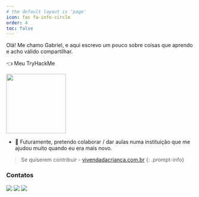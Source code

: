 ```yaml
---
# the default layout is 'page'
icon: fas fa-info-circle
order: 4
toc: false
---
```


Olá! Me chamo Gabriel, e aqui escrevo um pouco sobre coisas que aprendo e acho válido compartilhar.

<a><script src="https://tryhackme.com/badge/918199"></script> 👈 Meu TryHackMe </a>

<div>
  <a href="https://github.com/imgodes" target="_blank"><img align="center" height="160em" src="https://github-readme-stats.vercel.app/api?username=imgodes&show_icons=true&theme=dark&include_all_commits=true&count_private=true"></a>
</div>

 - 👯 Futuramente, pretendo colaborar / dar aulas numa instituição que me ajudou muito quando eu era mais novo. 

 > Se quiserem contribuir - [vivendadacrianca.com.br](https://www.vivendadacrianca.com.br/)
 {: .prompt-info}

### Contatos
 <a href="https://imgodes.github.io"><img src="https://img.shields.io/badge/-Meu Github-black?style=for-the-badge&logo=github&logoColor=white"></a>
<a href = "mailto:gabriel.guedes2001@gmail.com"><img src="https://img.shields.io/badge/-Gmail-%23333?style=for-the-badge&logo=gmail&logoColor=white" target="_blank"></a>
<a href="https://www.linkedin.com/in/gguedescruz/" target="_blank"><img src="https://img.shields.io/badge/-LinkedIn-%230077B5?style=for-the-badge&logo=linkedin&logoColor=white" target="_blank"></a>
